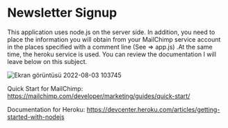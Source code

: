 # Newsletter Signup

This application uses node.js on the server side. In addition, you need to place the information you will obtain from your MailChimp service account in the places specified with a comment line (See => app.js)
.At the same time, the heroku service is used. You can review the documentation I will leave below on this subject.

![Ekran görüntüsü 2022-08-03 103745](https://user-images.githubusercontent.com/92719913/182551421-9790db53-0dc0-47a7-952b-2b9bffdfe6dd.png)

Quick Start for MailChimp: https://mailchimp.com/developer/marketing/guides/quick-start/


Documentation for Heroku: https://devcenter.heroku.com/articles/getting-started-with-nodejs
